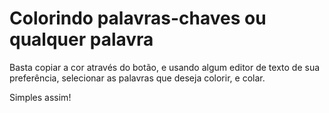 # Colorindo palavras-chaves ou qualquer palavra

Basta copiar a cor através do botão, e usando algum editor de texto de sua preferência, selecionar as palavras que deseja colorir, e colar.

Simples assim!
